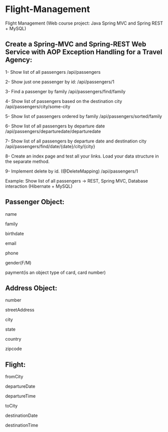 # Flight-Management
Flight Management (Web course project: Java Spring MVC and Spring REST + MySQL)


## Create a Spring-MVC and Spring-REST Web Service with AOP Exception Handling for a Travel Agency:

1- Show list of all passengers
/api/passengers

2- Show just one passenger by id:
/api/passengers/1

3- Find a passenger by family
/api/passengers/find/family

4- Show list of passengers based on the destination city
/api/passengers/city/some-city

5- Show list of passengers ordered by family
/api/passengers/sorted/family

6- Show list of all passengers by departure date
/api/passengers/departuredate/departuredate

7- Show list of all passengers by departure date and destination city
/api/passengers/find/date/{date}/city/{city}

8- Create an index page and test all your links. Load your data structure in the separate method.

9- Implement delete by id. (@DeleteMapping)
/api/passengers/1

Example: Show list of all passengers -> REST, Spring MVC, Database interaction (Hibernate + MySQL)

## Passenger Object:

name

family

birthdate

email

phone

gender(F/M)

payment(is an object type of card, card number)


## Address Object:

number

streetAddress

city

state

country

zipcode


## Flight:

fromCity

departureDate

departureTime


toCity

destinationDate

destinationTime
